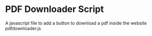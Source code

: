 # PDF Downloader Script
A javascript file to add a button to download a pdf inside the website
pdfdownloader.js
